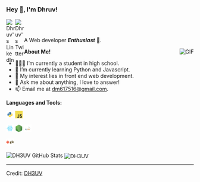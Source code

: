 <h3 title=""> Hey 👋, I'm Dhruv!</h3>

<a href="https://www.linkedin.com/in/dhruv-gorsia-4b9a82238/">
  <img align="left" alt="Dhruv's LinkedIn" width="24px" src="https://cdn.jsdelivr.net/npm/simple-icons@v3/icons/linkedin.svg" />
</a>

<a href="https://twitter.com/dh3uvv">
  <img align="left" alt="Dhruv's Twitter" width="24px" src="https://cdn.jsdelivr.net/npm/simple-icons@3.13.0/icons/twitter.svg" />
</a>




<br />
<br />

A Web developer ***Enthusiast*** 🚀.
 

  <img align="right" alt="GIF" src="https://i.pinimg.com/originals/e4/26/70/e426702edf874b181aced1e2fa5c6cde.gif" />

**About Me!**

- 👨🏽‍💻 I’m currently a student in high school.
- 🌱 I’m currently learning Python and Javascript. 
- 🤔 My interest lies in front end web development.
- 💬 Ask me about anything, I love to answer!
- 📫 Email me at [dm617516@gmail.com](mailto:dm617516@gmail.com).



**Languages and Tools:**  


<code><img height="20" src="https://raw.githubusercontent.com/github/explore/80688e429a7d4ef2fca1e82350fe8e3517d3494d/topics/python/python.png"></code>
<code><img height="20" src="https://raw.githubusercontent.com/github/explore/80688e429a7d4ef2fca1e82350fe8e3517d3494d/topics/javascript/javascript.png"></code>

<code><img height="20" src="https://raw.githubusercontent.com/github/explore/80688e429a7d4ef2fca1e82350fe8e3517d3494d/topics/react/react.png"></code>
<code><img height="20" src="https://raw.githubusercontent.com/github/explore/80688e429a7d4ef2fca1e82350fe8e3517d3494d/topics/nodejs/nodejs.png"></code>
<code><img height="20" src="https://raw.githubusercontent.com/github/explore/80688e429a7d4ef2fca1e82350fe8e3517d3494d/topics/mysql/mysql.png"></code>

<code><img height="20" src="https://raw.githubusercontent.com/github/explore/80688e429a7d4ef2fca1e82350fe8e3517d3494d/topics/git/git.png"></code>

<img src="https://github-readme-stats.vercel.app/api?username=DH3UV&show_icons=true&hide_border=true&count_private=true&theme=shades-of-purple&icon_color=fad000" alt="DH3UV GitHub Stats">
<img align="center" width=500 src="https://github-readme-stats.vercel.app/api/top-langs/?username=DH3UV&count_private=true&theme=radical" alt="DH3UV" />

----
Credit: [DH3UV](https://github.com/DH3UV)



<!--
**DH3UV/DH3UV** is a ✨ _special_ ✨ repository because its `README.md` (this file) appears on your GitHub profile.

Here are some ideas to get you started:

- 🔭 I’m currently working on ...
- 🌱 I’m currently learning ...
- 👯 I’m looking to collaborate on ...
- 🤔 I’m looking for help with ...
- 💬 Ask me about ...
- 📫 How to reach me: ...
- 😄 Pronouns: ...
- ⚡ Fun fact: ...
-->
